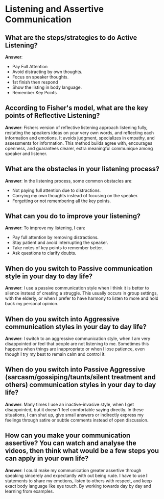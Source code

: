 # Listening and Assertive Communication

## What are the steps/strategies to do Active Listening?
**Answer**: 
* Pay Full Attention
* Avoid distracting by own thoughts.
* Focus on speaker thoughts.
* 1st finish then respond
* Show the listing in body language.
* Remember Key Points

## According to Fisher's model, what are the key points of Reflective Listening?
**Answer**: Fishers version of reflective listening approach listening fully, restating the speakers ideas on your very own words, and reflecting each information and emotions. It avoids judgment, specializes in empathy, and assessments for information. This method builds agree with, encourages openness, and guarantees clearer, extra meaningful communique among speaker and listener.

## What are the obstacles in your listening process?
**Answer**: In the listening process, some common obstacles are:
* Not paying full attention due to distractions.
* Carrying my own thoughts instead of focusing on the speaker.
* Forgetting or not remembering all the key points.

## What can you do to improve your listening?
**Answer**: To improve my listening, I can:
* Pay full attention by removing distractions.
* Stay patient and avoid interrupting the speaker.
* Take notes of key points to remember better.
* Ask questions to clarify doubts.

## When do you switch to Passive communication style in your day to day life?
**Answer**: I use a passive communication style when I think it is better to silence instead of creating a struggle. This usually occurs in group settings, with the elderly, or when I prefer to have harmony to listen to more and hold back my personal opinion.

## When do you switch into Aggressive communication styles in your day to day life?
**Answer**: I switch to an aggressive communication style, when I am very disappointed or feel that people are not listening to me. Sometimes this happens when things are inappropriate or when I lose patience, even though I try my best to remain calm and control it.

## When do you switch into Passive Aggressive (sarcasm/gossiping/taunts/silent treatment and others) communication styles in your day to day life?
**Answer**: Many times I use an inactive-invasive style, when I get disappointed, but it doesn't feel comfortable saying directly. In these situations, I can shut up, give small answers or indirectly express my feelings through satire or subtle comments instead of open discussion.

## How can you make your communication assertive? You can watch and analyse the videos, then think what would be a few steps you can apply in your own life?
**Answer**: I could make my communication greater assertive through speaking sincerely and expectantly with out being rude. I have to use I statements to share my emotions, listen to others with respect, and keep exact body language like eye touch. By working towards day by day and learning from examples.